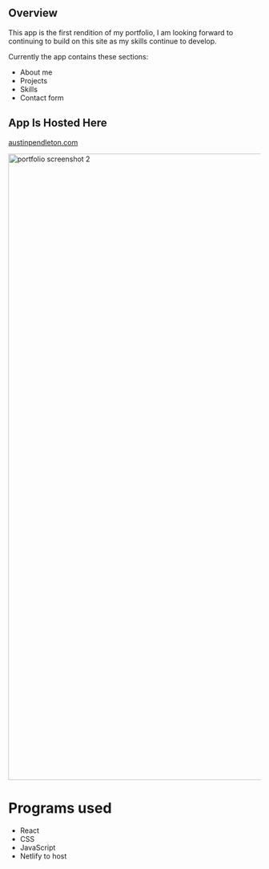 ## Overview

This app is the first rendition of my portfolio, I am looking forward to continuing to build on this site as my skills continue to develop.

Currently the app contains these sections:

- About me
- Projects
- Skills
- Contact form



## App Is Hosted Here

[austinpendleton.com](https://austinpendleton.com)




<img width="1249" alt="portfolio screenshot 2" src="https://github.com/austinpendleton/portfolio_se/assets/113260431/dcdd40d5-5cbb-4d12-ae26-69c247def7c2">


# Programs used 
- React
- CSS
- JavaScript
- Netlify to host
